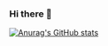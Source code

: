 ### Hi there 👋

[![Anurag's GitHub stats](https://github-readme-stats.vercel.app/api?username=gabriel-caetano&show_icons=true&theme=radical)](https://github.com/anuraghazra/github-readme-stats)


<!--
**gabriel-caetano/gabriel-caetano** is a ✨ _special_ ✨ repository because its `README.md` (this file) appears on your GitHub profile.

Here are some ideas to get you started:

- 🔭 I’m currently working on ...
- 🌱 I’m currently learning ...
- 👯 I’m looking to collaborate on ...
- 🤔 I’m looking for help with ...
- 💬 Ask me about ...
- 📫 How to reach me: ...
- 😄 Pronouns: ...
- ⚡ Fun fact: ...
-->
